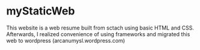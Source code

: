 # myStaticWeb
This website is a web resume built from sctach using basic HTML and CSS. 
Afterwards, I realized convenience of using frameworks and migrated this web to wordpress (arcanumysl.wordpress.com)
